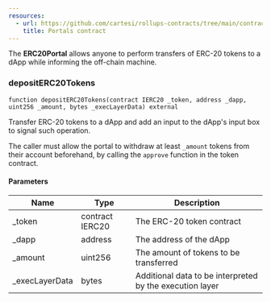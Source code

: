 ```yaml
---
resources:
  - url: https://github.com/cartesi/rollups-contracts/tree/main/contracts/portals
    title: Portals contract
---
```


The **ERC20Portal** allows anyone to perform transfers of
ERC-20 tokens to a dApp while informing the off-chain machine.

### depositERC20Tokens

```solidity
function depositERC20Tokens(contract IERC20 _token, address _dapp, uint256 _amount, bytes _execLayerData) external
```

Transfer ERC-20 tokens to a dApp and add an input to
the dApp's input box to signal such operation.

The caller must allow the portal to withdraw at least `_amount` tokens
from their account beforehand, by calling the `approve` function in the
token contract.

#### Parameters

| Name            | Type            | Description                                              |
| --------------- | --------------- | -------------------------------------------------------- |
| \_token         | contract IERC20 | The ERC-20 token contract                                |
| \_dapp          | address         | The address of the dApp                                  |
| \_amount        | uint256         | The amount of tokens to be transferred                   |
| \_execLayerData | bytes           | Additional data to be interpreted by the execution layer |
